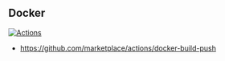 ## Docker

[![Actions](https://github.com/wk-j/docker-actions/workflows/build/badge.svg)](https://github.com/wk-j/docker-actions/actions)

- https://github.com/marketplace/actions/docker-build-push